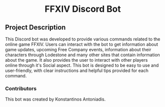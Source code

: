 # <div align="center">FFXIV Discord Bot</div>

## Project Description
This Discord bot was developed to provide various commands related to the online game FFXIV. Users can interact with the bot to get information about game updates, upcoming Free Company events, information about their characters through Lodestone and many other sites that contain information about the game.
It also provides the user to interact with other players online through it's Social aspect.
This bot is designed to be easy to use and user-friendly, with clear instructions and helpful tips provided for each command.

### Contributors
This bot was created by Konstantinos Antoniadis.
